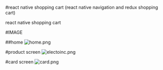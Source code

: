 #react native shopping cart (react native navigation and redux shopping cart)

react native shopping cart

#IMAGE 

##home 
<span class="border-wrap"><img src="/stnc/react-native-shopping-cart/blob/master/img/home.png?raw=true" alt="home.png"></span>

#product screen
<span class="border-wrap"><img src="/stnc/react-native-shopping-cart/blob/master/img/electoinc.png?raw=true" alt="electoinc.png"></span>

#card screen
<span class="border-wrap"><img src="/stnc/react-native-shopping-cart/blob/master/img/card.png?raw=true" alt="card.png"></span>

